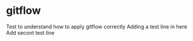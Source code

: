 # gitflow
Test to understand how to apply gitflow correctly
Adding a test line in here
Add secont test line
